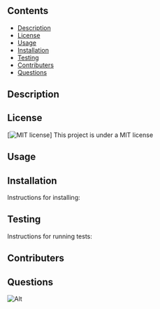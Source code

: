 
  
# 

## Contents

- [Description](#Description)
- [License](#License)
- [Usage](#Usage)
- [Installation](#Installation)
- [Testing](#Testing)
- [Contributers](#Contributers)
- [Questions](#Questions)

## Description



## License

[![MIT license](https://img.shields.io/badge/License-MIT-blue.svg)]
This project is under a MIT license

## Usage



## Installation

Instructions for installing:


## Testing

Instructions for running tests:



## Contributers



## Questions

[1]: https://avatars3.githubusercontent.com/u/60154316?v=4
![Alt][1]
